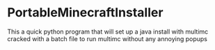 # PortableMinecraftInstaller
This a quick python program that will set up a java install with multimc cracked with a batch file to run multimc without any annoying popups
